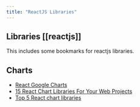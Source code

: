 ```yaml
---
title: "ReactJS Libraries"
---
```


## Libraries [[reactjs]]
This includes some bookmarks for reactjs libraries.

## Charts
- [React Google Charts](https://react-google-charts.com/)
- [15 React Chart Libraries For Your Web Projects](https://technostacks.com/blog/react-chart-libraries/)
- [Top 5 React chart libraries](https://blog.logrocket.com/top-5-react-chart-libraries/)